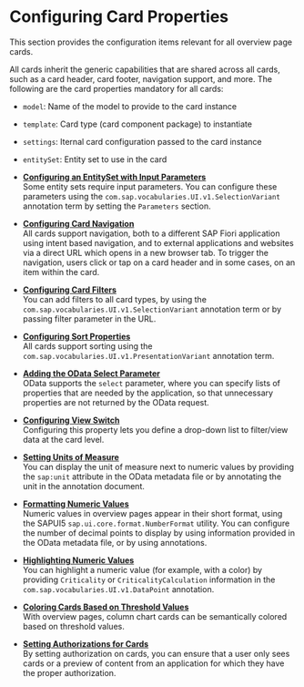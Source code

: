 <!-- loio53b07912070f4e52babd516d7e4e8074 -->

# Configuring Card Properties

This section provides the configuration items relevant for all overview page cards.



All cards inherit the generic capabilities that are shared across all cards, such as a card header, card footer, navigation support, and more. The following are the card properties mandatory for all cards:

-   `model`: Name of the model to provide to the card instance
-   `template`: Card type \(card component package\) to instantiate
-   `settings`: Iternal card configuration passed to the card instance
-   `entitySet`: Entity set to use in the card

-   **[Configuring an EntitySet with Input Parameters](configuring-an-entityset-with-input-parameters-b40e5ae.md "Some entity sets require input parameters. You can configure these parameters using the
            com.sap.vocabularies.UI.v1.SelectionVariant annotation term by setting the Parameters
        section.")**  
Some entity sets require input parameters. You can configure these parameters using the `com.sap.vocabularies.UI.v1.SelectionVariant` annotation term by setting the `Parameters` section.
-   **[Configuring Card Navigation](configuring-card-navigation-530f9e6.md "All cards support navigation, both to a different SAP Fiori application using intent
		based navigation, and to external applications and websites via a direct URL which opens in
		a new browser tab. To trigger the navigation, users click or tap on a card header and in
		some cases, on an item within the card. ")**  
All cards support navigation, both to a different SAP Fiori application using intent based navigation, and to external applications and websites via a direct URL which opens in a new browser tab. To trigger the navigation, users click or tap on a card header and in some cases, on an item within the card.
-   **[Configuring Card Filters](configuring-card-filters-ecde99f.md "You can add filters to all card types, by using the
         com.sap.vocabularies.UI.v1.SelectionVariant annotation term or by passing
      filter parameter in the URL.")**  
You can add filters to all card types, by using the `com.sap.vocabularies.UI.v1.SelectionVariant` annotation term or by passing filter parameter in the URL.
-   **[Configuring Sort Properties](configuring-sort-properties-41af842.md "All cards support sorting using the
            com.sap.vocabularies.UI.v1.PresentationVariant annotation
        term.")**  
All cards support sorting using the `com.sap.vocabularies.UI.v1.PresentationVariant` annotation term.
-   **[Adding the OData Select Parameter](adding-the-odata-select-parameter-be12099.md "OData supports the select parameter, where you can specify lists of
    properties that are needed by the application, so that unnecessary properties are not returned
    by the OData request.")**  
OData supports the `select` parameter, where you can specify lists of properties that are needed by the application, so that unnecessary properties are not returned by the OData request.
-   **[Configuring View Switch](configuring-view-switch-931f92d.md "Configuring this property lets you define a drop-down list to filter/view data at the
        card level.")**  
Configuring this property lets you define a drop-down list to filter/view data at the card level.
-   **[Setting Units of Measure](setting-units-of-measure-0d6c1d5.md "You can display the unit of measure next to numeric values by providing the
			sap:unit attribute in the OData metadata file or by annotating the unit
		in the annotation document.")**  
You can display the unit of measure next to numeric values by providing the `sap:unit` attribute in the OData metadata file or by annotating the unit in the annotation document.
-   **[Formatting Numeric Values](formatting-numeric-values-735e518.md "Numeric values in overview pages appear in their short format, using the SAPUI5
			sap.ui.core.format.NumberFormat utility. You can configure the number
		of decimal points to display by using information provided in the OData metadata file, or by
		using annotations.")**  
Numeric values in overview pages appear in their short format, using the SAPUI5 `sap.ui.core.format.NumberFormat` utility. You can configure the number of decimal points to display by using information provided in the OData metadata file, or by using annotations.
-   **[Highlighting Numeric Values](highlighting-numeric-values-f6a5a28.md "You can highlight a numeric value (for example, with a color) by providing
			Criticality or CriticalityCalculation information in
		the com.sap.vocabularies.UI.v1.DataPoint annotation.")**  
You can highlight a numeric value \(for example, with a color\) by providing `Criticality` or `CriticalityCalculation` information in the `com.sap.vocabularies.UI.v1.DataPoint` annotation.
-   **[Coloring Cards Based on Threshold Values](coloring-cards-based-on-threshold-values-02c53f4.md "With overview pages, column chart cards can be semantically colored based on threshold
		values.")**  
With overview pages, column chart cards can be semantically colored based on threshold values.
-   **[Setting Authorizations for Cards](setting-authorizations-for-cards-00683f9.md "By setting authorization on cards, you can ensure that a user only sees cards or a
		preview of content from an application for which they have the proper
		authorization.")**  
By setting authorization on cards, you can ensure that a user only sees cards or a preview of content from an application for which they have the proper authorization.

